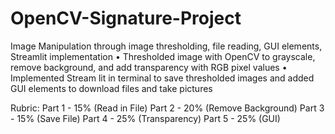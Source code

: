 # OpenCV-Signature-Project
Image Manipulation through image thresholding, file reading, GUI elements, Streamlit implementation
•	Thresholded image with OpenCV to grayscale, remove background, and add transparency with RGB pixel values
•	Implemented Stream lit in terminal to save thresholded images and added GUI elements to download files and take pictures

Rubric:
Part 1 - 15% (Read in File)
Part 2 - 20% (Remove Background)
Part 3 - 15% (Save File)
Part 4 - 25% (Transparency)
Part 5 - 25% (GUI)
